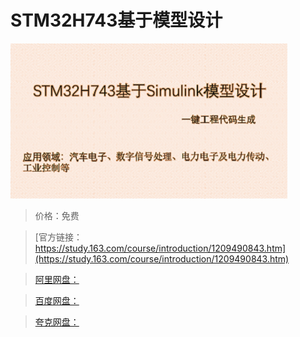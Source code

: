 # STM32H743基于模型设计

![img](../../../assets/study163/free/91f45c9e5dcb4bcdbbfaddb3df0723dc.png)

> 价格：免费

> [官方链接：https://study.163.com/course/introduction/1209490843.htm](https://study.163.com/course/introduction/1209490843.htm)

> [阿里网盘：]()

> [百度网盘：]()

> [夸克网盘：]()
